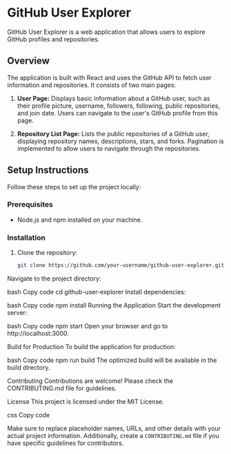 # GitHub User Explorer

GitHub User Explorer is a web application that allows users to explore GitHub profiles and repositories.

## Overview

The application is built with React and uses the GitHub API to fetch user information and repositories. It consists of two main pages:

1. **User Page:** Displays basic information about a GitHub user, such as their profile picture, username, followers, following, public repositories, and join date. Users can navigate to the user's GitHub profile from this page.

2. **Repository List Page:** Lists the public repositories of a GitHub user, displaying repository names, descriptions, stars, and forks. Pagination is implemented to allow users to navigate through the repositories.

## Setup Instructions

Follow these steps to set up the project locally:

### Prerequisites

- Node.js and npm installed on your machine.

### Installation

1. Clone the repository:

   ```bash
   git clone https://github.com/your-username/github-user-explorer.git
Navigate to the project directory:

bash
Copy code
cd github-user-explorer
Install dependencies:

bash
Copy code
npm install
Running the Application
Start the development server:

bash
Copy code
npm start
Open your browser and go to http://localhost:3000.

Build for Production
To build the application for production:

bash
Copy code
npm run build
The optimized build will be available in the build directory.

Contributing
Contributions are welcome! Please check the CONTRIBUTING.md file for guidelines.

License
This project is licensed under the MIT License.

css
Copy code

Make sure to replace placeholder names, URLs, and other details with your actual project information. Additionally, create a `CONTRIBUTING.md` file if you have specific guidelines for contributors.




